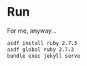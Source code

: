 # Run

For me, anyway...

```bash
asdf install ruby 2.7.3
asdf global ruby 2.7.3
bundle exec jekyll serve
```
